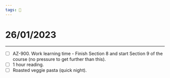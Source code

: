 ```yaml
---
tags: 📆
---
```


# 26/01/2023
---

- [ ] AZ-900. Work learning time - Finish Section 8 and start Section 9 of the course (no pressure to get further than this).
- [ ] 1 hour reading.
- [ ] Roasted veggie pasta (quick night).
